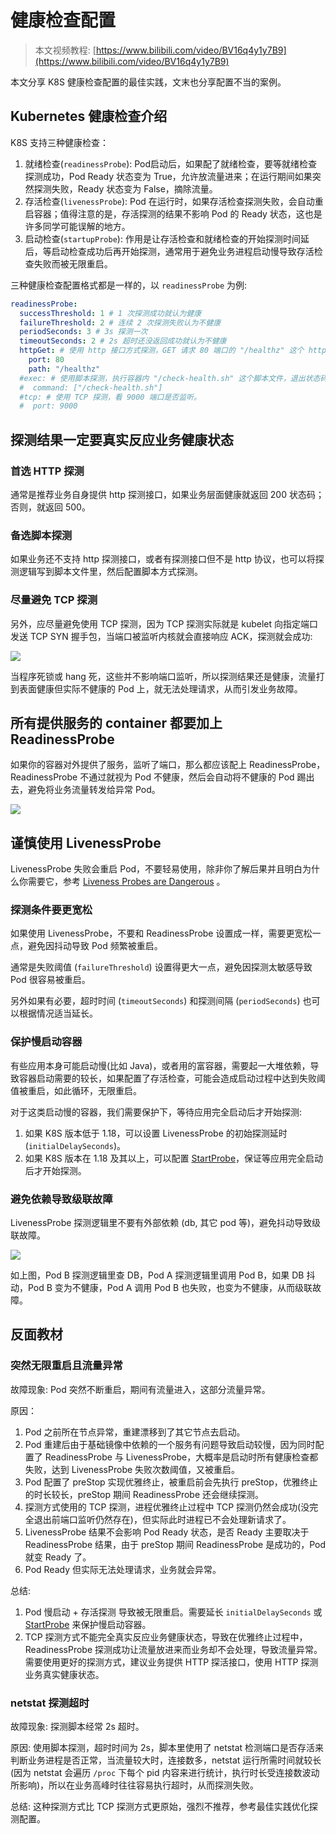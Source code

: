 # 健康检查配置

> 本文视频教程: [https://www.bilibili.com/video/BV16q4y1y7B9](https://www.bilibili.com/video/BV16q4y1y7B9)

本文分享 K8S 健康检查配置的最佳实践，文末也分享配置不当的案例。

## Kubernetes 健康检查介绍

K8S 支持三种健康检查：
1. 就绪检查(`readinessProbe`): Pod启动后，如果配了就绪检查，要等就绪检查探测成功，Pod Ready 状态变为 True，允许放流量进来；在运行期间如果突然探测失败，Ready 状态变为 False，摘除流量。
2. 存活检查(`livenessProbe`): Pod 在运行时，如果存活检查探测失败，会自动重启容器；值得注意的是，存活探测的结果不影响 Pod 的 Ready 状态，这也是许多同学可能误解的地方。
3. 启动检查(`startupProbe`): 作用是让存活检查和就绪检查的开始探测时间延后，等启动检查成功后再开始探测，通常用于避免业务进程启动慢导致存活检查失败而被无限重启。

三种健康检查配置格式都是一样的，以 `readinessProbe` 为例:

```yaml
readinessProbe:
  successThreshold: 1 # 1 次探测成功就认为健康
  failureThreshold: 2 # 连续 2 次探测失败认为不健康
  periodSeconds: 3 # 3s 探测一次
  timeoutSeconds: 2 # 2s 超时还没返回成功就认为不健康
  httpGet: # 使用 http 接口方式探测，GET 请求 80 端口的 "/healthz" 这个 http 接口，响应状态码在200~399之间视为健康，否则不健康。
    port: 80
    path: "/healthz"
  #exec: # 使用脚本探测，执行容器内 "/check-health.sh" 这个脚本文件，退出状态码等于0视为健康，否则不健康。
  #  command: ["/check-health.sh"]
  #tcp: # 使用 TCP 探测，看 9000 端口是否监听。
  #  port: 9000
```

## 探测结果一定要真实反应业务健康状态

### 首选 HTTP 探测

通常是推荐业务自身提供 http 探测接口，如果业务层面健康就返回 200 状态码；否则，就返回 500。

### 备选脚本探测

如果业务还不支持 http 探测接口，或者有探测接口但不是 http 协议，也可以将探测逻辑写到脚本文件里，然后配置脚本方式探测。

### 尽量避免 TCP 探测

另外，应尽量避免使用 TCP 探测，因为 TCP 探测实际就是 kubelet 向指定端口发送 TCP SYN 握手包，当端口被监听内核就会直接响应 ACK，探测就会成功:

![](tcp-probe.png)

当程序死锁或 hang 死，这些并不影响端口监听，所以探测结果还是健康，流量打到表面健康但实际不健康的 Pod 上，就无法处理请求，从而引发业务故障。

## 所有提供服务的 container 都要加上 ReadinessProbe

如果你的容器对外提供了服务，监听了端口，那么都应该配上 ReadinessProbe，ReadinessProbe 不通过就视为 Pod 不健康，然后会自动将不健康的 Pod 踢出去，避免将业务流量转发给异常 Pod。

![](readiness-probe.png)

## 谨慎使用 LivenessProbe

LivenessProbe 失败会重启 Pod，不要轻易使用，除非你了解后果并且明白为什么你需要它，参考 [Liveness Probes are Dangerous](https://srcco.de/posts/kubernetes-liveness-probes-are-dangerous.html) 。

### 探测条件要更宽松

如果使用 LivenessProbe，不要和 ReadinessProbe 设置成一样，需要更宽松一点，避免因抖动导致 Pod 频繁被重启。

通常是失败阈值 (`failureThreshold`) 设置得更大一点，避免因探测太敏感导致 Pod 很容易被重启。

另外如果有必要，超时时间 (`timeoutSeconds`) 和探测间隔 (`periodSeconds`) 也可以根据情况适当延长。

### 保护慢启动容器

有些应用本身可能启动慢(比如 Java)，或者用的富容器，需要起一大堆依赖，导致容器启动需要的较长，如果配置了存活检查，可能会造成启动过程中达到失败阈值被重启，如此循环，无限重启。

对于这类启动慢的容器，我们需要保护下，等待应用完全启动后才开始探测:

1. 如果 K8S 版本低于 1.18，可以设置 LivenessProbe 的初始探测延时 (`initialDelaySeconds`)。
2. 如果 K8S 版本在 1.18 及其以上，可以配置 [StartProbe](https://kubernetes.io/docs/tasks/configure-pod-container/configure-liveness-readiness-startup-probes/#define-startup-probes)，保证等应用完全启动后才开始探测。

### 避免依赖导致级联故障

LivenessProbe 探测逻辑里不要有外部依赖 (db, 其它 pod 等)，避免抖动导致级联故障。

![](bad-livess-probe.png)

如上图，Pod B 探测逻辑里查 DB，Pod A 探测逻辑里调用 Pod B，如果 DB 抖动，Pod B 变为不健康，Pod A 调用 Pod B 也失败，也变为不健康，从而级联故障。

## 反面教材

### 突然无限重启且流量异常

故障现象: Pod 突然不断重启，期间有流量进入，这部分流量异常。

原因：
1. Pod 之前所在节点异常，重建漂移到了其它节点去启动。
2. Pod 重建后由于基础镜像中依赖的一个服务有问题导致启动较慢，因为同时配置了 ReadinessProbe 与 LivenessProbe，大概率是启动时所有健康检查都失败，达到 LivenessProbe 失败次数阈值，又被重启。
3. Pod 配置了 preStop 实现优雅终止，被重启前会先执行 preStop，优雅终止的时长较长，preStop 期间 ReadinessProbe 还会继续探测。
4. 探测方式使用的 TCP 探测，进程优雅终止过程中 TCP 探测仍然会成功(没完全退出前端口监听仍然存在)，但实际此时进程已不会处理新请求了。
5. LivenessProbe 结果不会影响 Pod Ready 状态，是否 Ready 主要取决于 ReadinessProbe 结果，由于 preStop 期间 ReadinessProbe 是成功的，Pod 就变 Ready 了。
6. Pod Ready 但实际无法处理请求，业务就会异常。

总结:
1. Pod 慢启动 + 存活探测 导致被无限重启。需要延长 `initialDelaySeconds` 或 [StartProbe](https://kubernetes.io/docs/tasks/configure-pod-container/configure-liveness-readiness-startup-probes/#define-startup-probes) 来保护慢启动容器。
2. TCP 探测方式不能完全真实反应业务健康状态，导致在优雅终止过程中，ReadinessProbe 探测成功让流量放进来而业务却不会处理，导致流量异常。需要使用更好的探测方式，建议业务提供 HTTP 探活接口，使用 HTTP 探测业务真实健康状态。

### netstat 探测超时

故障现象: 探测脚本经常 2s 超时。

原因: 使用脚本探测，超时时间为 2s，脚本里使用了 netstat 检测端口是否存活来判断业务进程是否正常，当流量较大时，连接数多，netstat 运行所需时间就较长 (因为 netstat 会遍历 `/proc` 下每个 pid 内容来进行统计，执行时长受连接数波动所影响)，所以在业务高峰时往往容易执行超时，从而探测失败。

总结: 这种探测方式比 TCP 探测方式更原始，强烈不推荐，参考最佳实践优化探测配置。